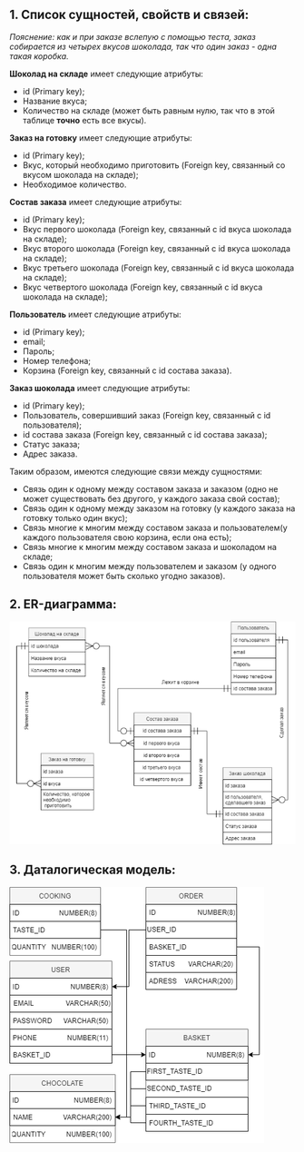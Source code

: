 ## **1. Список сущностей, свойств и связей:** ##

*Пояснение: как и при заказе вслепую с помощью теста, заказ собирается из четырех вкусов шоколада, так что один заказ - одна такая коробка.*

**Шоколад на складе** имеет следующие атрибуты:

- id (Primary key);
- Название вкуса;
- Количество на складе (может быть равным нулю, так что в этой таблице **точно** есть все вкусы).

**Заказ на готовку** имеет следующие атрибуты:

- id (Primary key);
- Вкус, который необходимо приготовить (Foreign key, связанный со вкусом шоколада на складе);
- Необходимое количество.

**Состав заказа** имеет следующие атрибуты:

- id (Primary key);
- Вкус первого шоколада (Foreign key, связанный с id вкуса шоколада на складе);
- Вкус второго шоколада (Foreign key, связанный с id вкуса шоколада на складе);
- Вкус третьего шоколада (Foreign key, связанный с id вкуса шоколада на складе);
- Вкус четвертого шоколада (Foreign key, связанный с id вкуса шоколада на складе);

**Пользователь** имеет следующие атрибуты:

- id (Primary key);
- email;
- Пароль;
- Номер телефона;
- Корзина (Foreign key, связанный с id состава заказа).

**Заказ шоколада** имеет следующие атрибуты:

- id (Primary key);
- Пользователь, совершивший заказ (Foreign key, связанный с id пользователя);
- id состава заказа (Foreign key, связанный с id состава заказа);
- Статус заказа;
- Адрес заказа.

Таким образом, имеются следующие связи между сущностями:

- Связь один к одному между составом заказа и заказом (одно не может существовать без другого, у каждого заказа свой состав);
- Связь один к одному между заказом на готовку (у каждого заказа на готовку только один вкус);
- Связь многие к многим между составом заказа и пользователем(у каждого пользователя свою корзина, если она есть);
- Связь многие к многим между составом заказа и шоколадом на складе;
- Связь один к многим между пользователем и заказом (у одного пользователя может быть сколько угодно заказов).

## **2. ER-диаграмма:** ##

![ER-диаграмма](https://github.com/frobbery/chocolate-shop/blob/main/resource-images/er-diagram.drawio.png)

## **3. Даталогическая модель:** ##

![Даталогическая модель](https://github.com/frobbery/chocolate-shop/blob/main/resource-images/datalogicDiagram.drawio.png)

